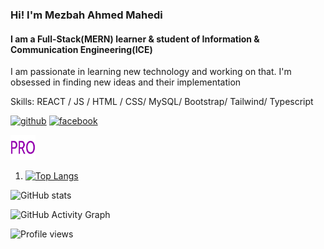 ### Hi! I'm Mezbah Ahmed Mahedi
#### I am a Full-Stack(MERN) learner & student of Information & Communication Engineering(ICE)
I am passionate in learning new technology and working on that. I'm obsessed in finding new ideas and their implementation

Skills:  REACT / JS / HTML / CSS/ MySQL/ Bootstrap/ Tailwind/ Typescript



[<img src='https://cdn.jsdelivr.net/npm/simple-icons@3.0.1/icons/github.svg' alt='github' height='40'>](https://github.com/Mezbah101)  [<img src='https://cdn.jsdelivr.net/npm/simple-icons@3.0.1/icons/facebook.svg' alt='facebook' height='40'>](https://www.facebook.com/mezbahahmed.mahedi)  

<a href='https://github.com/pricing'><img src='https://raw.githubusercontent.com/acervenky/animated-github-badges/master/assets/pro.gif' width='40' height='40'></a> 

1. [![Top Langs](https://github-readme-stats.vercel.app/api/top-langs/?username=Mezbah101&layout=compact)](https://github.com/anuraghazra/github-readme-stats)

![GitHub stats](https://github-readme-stats.vercel.app/api?username=Mezbah101&show_icons=true)  

![GitHub Activity Graph](https://activity-graph.herokuapp.com/graph?username=Mezbah101)  

![Profile views](https://gpvc.arturio.dev/Mezbah101)  
